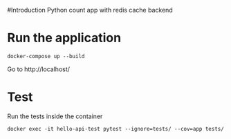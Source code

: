 #Introduction
Python count app with redis cache backend

# Run the application

```
docker-compose up --build
```

Go to http://localhost/

# Test
Run the tests inside the container
```
docker exec -it hello-api-test pytest --ignore=tests/ --cov=app tests/
```


